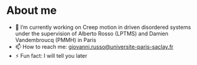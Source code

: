# About me

- 🔭 I’m currently working on Creep motion in driven disordered systems under the supervision of Alberto Rosso (LPTMS) and Damien Vandembroucq (PMMH) in Paris
- 📫 How to reach me: giovanni.russo@universite-paris-saclay.fr
- ⚡ Fun fact: I will tell you later
